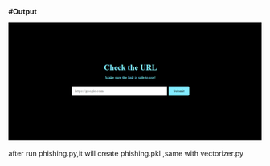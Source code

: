 **#Output**

![image_alt](https://github.com/LCHIN7X/phishing_URL/blob/main/Screenshot%202025-06-29%20185012.png?raw=true)

after run phishing.py,it will create phishing.pkl
,same with vectorizer.py
